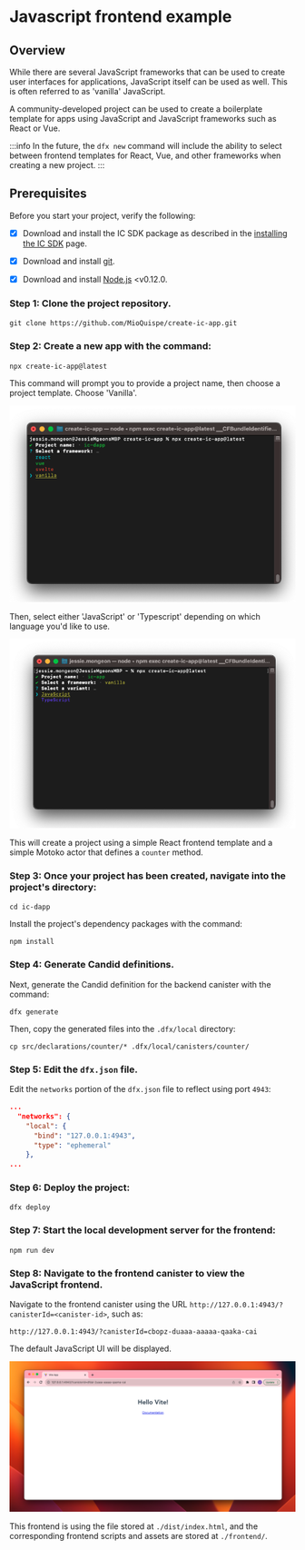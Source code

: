 # Javascript frontend example

## Overview

While there are several JavaScript frameworks that can be used to create user interfaces for applications, JavaScript itself can be used as well. This is often referred to as 'vanilla' JavaScript. 

A community-developed project can be used to create a boilerplate template for apps using JavaScript and JavaScript frameworks such as React or Vue. 

:::info
In the future, the `dfx new` command will include the ability to select between frontend templates for React, Vue, and other frameworks when creating a new project. 
:::


## Prerequisites

Before you start your project, verify the following:

- [x] Download and install the IC SDK package as described in the [installing the IC SDK](/docs/current/developer-docs/setup/install) page.

- [x] Download and install [git](https://git-scm.com/downloads).

- [x] Download and install [Node.js](https://nodejs.org/en) <v0.12.0.

### Step 1: Clone the project repository.

```
git clone https://github.com/MioQuispe/create-ic-app.git
```

### Step 2: Create a new app with the command:

```
npx create-ic-app@latest
```

This command will prompt you to provide a project name, then choose a project template. Choose 'Vanilla'.

![Vanilla 1](_attachments/vanilla-1.png)

Then, select either 'JavaScript' or 'Typescript' depending on which language you'd like to use.

![Vanilla 2](_attachments/vanilla-2.png)

This will create a project using a simple React frontend template and a simple Motoko actor that defines a `counter` method. 

### Step 3: Once your project has been created, navigate into the project's directory:

```
cd ic-dapp
```

Install the project's dependency packages with the command:

```
npm install
```

### Step 4: Generate Candid definitions.

Next, generate the Candid definition for the backend canister with the command:

```
dfx generate
```

Then, copy the generated files into the `.dfx/local` directory:

```
cp src/declarations/counter/* .dfx/local/canisters/counter/
```

### Step 5: Edit the `dfx.json` file.

Edit the `networks` portion of the `dfx.json` file to reflect using port `4943`:

```json
...
  "networks": {
    "local": {
      "bind": "127.0.0.1:4943",
      "type": "ephemeral"
    },
...
```

### Step 6: Deploy the project:

```
dfx deploy
```

### Step 7: Start the local development server for the frontend:

```
npm run dev
```

### Step 8: Navigate to the frontend canister to view the JavaScript frontend.

Navigate to the frontend canister using the URL `http://127.0.0.1:4943/?canisterId=<canister-id>`, such as:

```
http://127.0.0.1:4943/?canisterId=cbopz-duaaa-aaaaa-qaaka-cai
```

The default JavaScript UI will be displayed.

![Vanilla 3](_attachments/vanilla-3.png)

This frontend is using the file stored at `./dist/index.html`, and the corresponding frontend scripts and assets are stored at `./frontend/`. 
